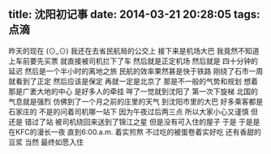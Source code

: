 title: 沈阳初记事
date: 2014-03-21 20:28:05
tags: 点滴
---

昨天的现在 (⊙_⊙) 我还在去省民航局的公交上 接下来是机场大巴 我竟然不知道上车前要先买票 就直接被司机拦下了车 
然后就是正定机场 然后就是 四十分钟的延迟 然后是一个半小时的离地之旅 <!-- more --> 
民航的效率果然甚是快于铁路 刚绕了石市一周 就看到了正定 然后应该是保定 再就一定是北京了 那是不一般的气势和规划 想着那是广袤大地的中心 是好多人的牵挂
咩了一觉就到沈阳了 第一次下旋梯 北国的气息就是强烈 仿佛到了一个月之前的庄里的天气 
到沈阳市里的大巴 好多乘客都是石家庄的 不是的问着司机哪一站下 因为午夜过后两三点 所以大家小心又谨慎
但还是 错过了站 被司机绕回来送到了锦江之星 但是没有可入住的屋子 于是 
于是是在KFC的漫长一夜 直到6:00.a.m. 着实煎熬 不过吃的被蛋卷着实好吃 还有香甜的豆浆 
当然 最终如愿入住
